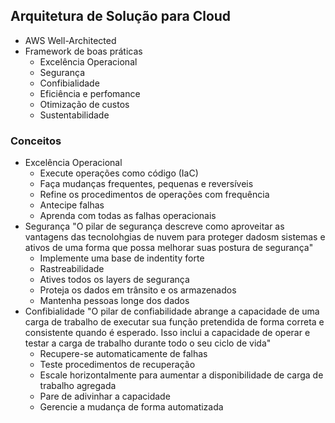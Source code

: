 ## Arquitetura de Solução para Cloud

- AWS Well-Architected
- Framework de boas práticas
  - Excelência Operacional
  - Segurança
  - Confibialidade
  - Eficiência e perfomance
  - Otimização de custos
  - Sustentabilidade

### Conceitos

- Excelência Operacional
  - Execute operações como código (IaC)
  - Faça mudanças frequentes, pequenas e reversíveis
  - Refine os procedimentos de operações com frequência
  - Antecipe falhas
  - Aprenda com todas as falhas operacionais
- Segurança
  "O pilar de segurança descreve como aproveitar as vantagens das tecnolohgias de nuvem para proteger dadosm sistemas e ativos de uma forma que possa melhorar suas postura de segurança"
  - Implemente uma base de indentity forte
  - Rastreabilidade
  - Atives todos os layers de segurança
  - Proteja os dados em trânsito e os armazenados
  - Mantenha pessoas longe dos dados
- Confibialidade
  "O pilar de confiabilidade abrange a capacidade de uma carga de trabalho de executar sua função pretendida de forma correta e consistente quando é esperado. Isso inclui a capacidade de operar e testar a carga de trabalho durante todo o seu ciclo de vida"
  - Recupere-se automaticamente de falhas
  - Teste procedimentos de recuperação
  - Escale horizontalmente para aumentar a disponibilidade de carga de trabalho agregada
  - Pare de adivinhar a capacidade
  - Gerencie a mudança de forma automatizada
